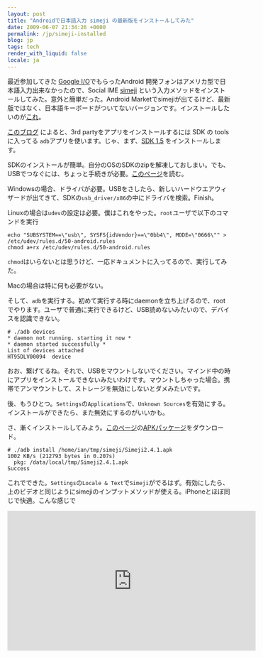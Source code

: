 ```yaml
---
layout: post
title: "Androidで日本語入力 simeji の最新版をインストールしてみた"
date: 2009-06-07 21:34:26 +0000
permalink: /jp/simeji-installed
blog: jp
tags: tech
render_with_liquid: false
locale: ja
---
```


最近参加してきた [Google I/O](http://code.google.com/events/io/)でもらったAndroid 開発フォンはアメリカ型で日本語入力出来なかったので、Social IME [simeji](http://www.adamrocker.com/blog/236/simeji_android_japanese_input.html) という入力メソッドをインストールしてみた。意外と簡単だった。Android Marketでsimejiが出てるけど、最新版ではなく、日本語キーボードがついてないバージョンです。インストールしたいのが[これ](http://www.adamrocker.com/blog/257/simeji-for-android-bell-input.html)。

[このブログ](http://www.android-unleashed.com/2008/11/howto-install-non-market-apk-apps-on.html") によると、3rd partyをアプリをインストールするには SDK の toolsに入ってる `adb`アプリを使います。じゃ、まず、[SDK 1.5](http://developer.android.com/sdk/1.5_r2/index.html) をインストールします。

SDKのインストールが簡単。自分のOSのSDKのzipを解凍しておしまい。でも、USBでつなぐには、ちょっと手続きが必要。[このページ](http://developer.android.com/guide/developing/device.html)を読む。

Windowsの場合、ドライバが必要。USBをさしたら、新しいハードウエアウィザードが出てきて、SDKの`usb_driver/x86`の中にドライバを検索。Finish。

Linuxの場合は`udev`の設定は必要。僕はこれをやった。`root`ユーザで以下のコマンドを実行

```shell
echo "SUBSYSTEM==\"usb\", SYSFS{idVendor}==\"0bb4\", MODE=\"0666\"" > /etc/udev/rules.d/50-android.rules
chmod a+rx /etc/udev/rules.d/50-android.rules
```

`chmod`はいらないとは思うけど、一応ドキュメントに入ってるので、実行してみた。

Macの場合は特に何も必要がない。

そして、`adb`を実行する。初めて実行する時にdaemonを立ち上げるので、rootでやります。ユーザで普通に実行できるけど、USB読めないみたいので、デバイスを認識できない。

```shell
# ./adb devices
* daemon not running. starting it now *
* daemon started successfully *
List of devices attached
HT95DLV00094  device
```

おお、繋げてるね。それで、USBをマウントしないでください。マインド中の時にアプリをインストールできないみたいわけです。マウントしちゃった場合。携帯でアンマウントして、ストレージを無効にしないとダメみたいです。

後、もうひとつ。`Settings`の`Applications`で、`Unknown Sources`を有効にする。インストールができたら、また無効にするのがいいかも。

さ、漸くインストールしてみよう。[このページ](http://www.adamrocker.com/blog/257/simeji-for-android-bell-input.html)の[APKパッケージ](http://www.adamrocker.com/blog/wp-content/uploads/2009/05/Simeji2.4.1.apk)をダウンロード。

```shell
# ./adb install /home/ian/tmp/simeji/Simeji2.4.1.apk
1002 KB/s (212793 bytes in 0.207s)
  pkg: /data/local/tmp/Simeji2.4.1.apk
Success
```

これでできた。`Settings`の`Locale & Text`で`Simeji`がでるはず。有効にしたら、上のビデオと同じようにsimejiのインプットメソッドが使える。iPhoneとほぼ同じで快適。こんな感じで

<iframe width="560" height="315" src="https://www.youtube.com/embed/F9cmA70cSiA?si=kUAJZ3TKDXCLTiM0" title="YouTube video player" frameborder="0" allow="accelerometer; autoplay; clipboard-write; encrypted-media; gyroscope; picture-in-picture; web-share" allowfullscreen></iframe>

